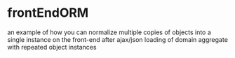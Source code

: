 # frontEndORM
an example of how you can normalize multiple copies of objects into a single instance on the front-end after ajax/json loading of domain aggregate with repeated object instances
